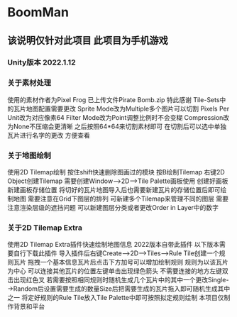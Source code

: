 # BoomMan
## 该说明仅针对此项目 此项目为手机游戏
### Unity版本 2022.1.12  

### 关于素材处理  
使用的素材作者为Pixel Frog 已上传文件Pirate Bomb.zip 特此感谢
Tile-Sets中的瓦片地图配置需要更改 Sprite Mode改为Multiple多个图片可以切割 Pixels Per Unit改为对应像素64 Filter Mode改为Point调整比例时不会变糊 Compression改为None不压缩会更清晰 之后按照64*64来切割素材即可 在切割后可以选中单独瓦片进行名字的更改 方便查看

### 关于地图绘制
使用2D Tilemap绘制 按住shift快速删除图画过的模块 按B绘制Tilemap 右键2D Object创建Tilemap 需要创建Window-->2D-->Tile Palette画板使用 创建好画板新建画板存储位置 将切好的瓦片地图导入后也需要新建瓦片的存储位置后即可绘制地图 需要注意在Grid下图层的排列 可新建多个Tilemap来管理不同的图层 需要注意渲染层级的遮挡问题 可以新建图层分类或者更改Order in Layer中的数字

### 关于2D Tilemap Extra
使用2D Tilemap Extra插件快速绘制地图信息 2022版本自带此插件 以下版本需要自行下载此插件 导入插件后右键Create-->2D-->Tiles-->Rule Tile创建一个规则瓦片 拖拽一个基本信息瓦片后点击下方加号可以增加绘制规则 规则为以该瓦片为中心 可以连接其他瓦片的位置左键单击出现绿色箭头 不需要连接的地方左键双击出现红色叉 若需要按照相同规则时随机生成几个瓦片中的其中一个更改Single-->Random后设置需要生成的数量Size后把需要生成的瓦片拖入即可随机生成其中之一 将定好规则的Rule Tile放入Tile Palette中即可按照拟定规则绘制 本项目仅制作背景和平台

